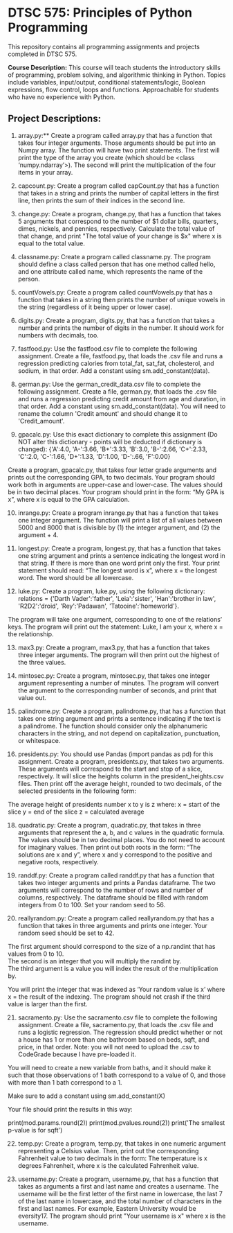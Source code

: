 # DTSC 575: Principles of Python Programming

This repository contains all programming assignments and projects completed in DTSC 575.

**Course Description:** This course will teach students the introductory skills of programming, problem solving, and algorithmic thinking in Python. Topics include variables, input/output, conditional statements/logic, Boolean expressions, flow control, loops and functions. Approachable for students who have no experience with Python.

## Project Descriptions:

1. array.py:** Create a program called array.py that has a function that takes four integer arguments.  Those arguments should be put into an Numpy array.  The function will have two print statements.  The first will print the type of the array you create (which should be <class ‘numpy.ndarray’>).  The second will print the multiplication of the four items in your array. 

2. capcount.py: Create a program called capCount.py that has a function that takes in a string and prints the number of capital letters in the first line, then prints the sum of their indices in the second line.

3. change.py: Create a program, change.py, that has a function that takes 5 arguments that correspond to the number of $1 dollar bills, quarters, dimes, nickels, and pennies, respectively.  Calculate the total value of that change, and print "The total value of your change is $x" where x is equal to the total value.

4. classname.py: Create a program called classname.py.  The program should define a class called person that has one method called hello, and one attribute called name, which represents the name of the person.

5. countVowels.py: Create a program called countVowels.py that has a function that takes in a string then prints the number of unique vowels in the string (regardless of it being upper or lower case).

6. digits.py: Create a program, digits.py, that has a function that takes a number and prints the number of digits in the number.  It should work for numbers with decimals, too.

7. fastfood.py: Use the fastfood.csv file to complete the following assignment. Create a file, fastfood.py, that loads the .csv file and runs a regression predicting calories from total_fat, sat_fat, cholesterol, and sodium, in that order.  Add a constant using sm.add_constant(data).

8. german.py: Use the german_credit_data.csv file to complete the following assignment. Create a file, german.py, that loads the .csv file and runs a regression predicting credit amount from age and duration, in that order.  Add a constant using sm.add_constant(data).  You will need to rename the column 'Credit amount' and should change it to 'Credit_amount'. 

9. gpacalc.py: Use this exact dictionary to complete this assignment (Do NOT alter this dictionary - points will be deducted if dictionary is changed): 
{'A':4.0, 'A-':3.66, 'B+':3.33, 'B':3.0, 'B-':2.66, 'C+':2.33, 'C':2.0, 'C-':1.66, 'D+':1.33, 'D':1.00, 'D-':.66, 'F':0.00}

Create a program, gpacalc.py, that takes four letter grade arguments and prints out the corresponding GPA, to two decimals.  Your program should work both in arguments are upper-case and lower-case.  The values should be in two decimal places. Your program should print in the form: “My GPA is x”, where x is equal to the GPA calculation.

10. inrange.py: Create a program inrange.py that has a function that takes one integer argument.  The function will print a list of all values between 5000 and 8000 that is divisible by (1) the integer argument, and (2) the argument + 4.

11. longest.py: Create a program, longest.py, that has a function that takes one string argument and prints a sentence indicating the longest word in that string.  If there is more than one word print only the first.  Your print statement should read: “The longest word is x”, where x = the longest word.  The word should be all lowercase.

12. luke.py: Create a program, luke.py, using the following dictionary: relations = {'Darth Vader':'father', 'Leia':'sister', 'Han':'brother in law', 'R2D2':'droid', 'Rey':'Padawan', 'Tatooine':'homeworld'}. 

The program will take one argument, corresponding to one of the relations’ keys.  The program will print out the statement: Luke, I am your x, where x = the relationship.  

13. max3.py: Create a program, max3.py, that has a function that takes three integer arguments.  The program will then print out the highest of the three values.

14. mintosec.py: Create a program, mintosec.py, that takes one integer argument representing a number of minutes.  The program will convert the argument to the corresponding number of seconds, and print that value out.

16. palindrome.py: Create a program, palindrome.py, that has a function that takes one string argument and prints a sentence indicating if the text is a palindrome.  The function should consider only the alphanumeric characters in the string, and not depend on capitalization, punctuation, or whitespace.

17. presidents.py: You should use Pandas (import pandas as pd) for this assignment. Create a program, presidents.py, that takes two arguments.  These arguments will correspond to the start and stop of a slice, respectively.  It will slice the heights column in the president_heights.csv files. Then print off the average height, rounded to two decimals, of the selected presidents in the following form:

The average height of presidents number x to y is z where:
x = start of the slice
y = end of the slice
z = calculated average

18. quadratic.py: Create a program, quadratic.py, that takes in three arguments that represent the a, b, and c values in the quadratic formula.  The values should be in two decimal places.  You do not need to account for imaginary values.  Then print out both roots in the form: “The solutions are x and y”, where x and y correspond to the positive and negative roots, respectively.

19. randdf.py: Create a program called randdf.py that has a function that takes two integer arguments and prints a Pandas dataframe.  The two arguments will correspond to the number of rows and number of columns, respectively.  The dataframe should be filled with random integers from 0 to 100.  Set your random seed to 56. 

20. reallyrandom.py: Create a program called reallyrandom.py that has a function that takes in three arguments and prints one integer.  Your random seed should be set to 42.

The first argument should correspond to the size of a np.randint that has values from 0 to 10.  
The second is an integer that you will multiply the randint by.  
The third argument is a value you will index the result of the multiplication by. 

You will print the integer that was indexed as ‘Your random value is x’ where x = the result of the indexing. The program should not crash if the third value is larger than the first.

21. sacramento.py: Use the sacramento.csv file to complete the following assignment.  Create a file, sacramento.py, that loads the .csv file and runs a logistic regression.  The regression should predict whether or not a house has 1 or more than one bathroom based on beds, sqft, and price, in that order.  Note: you will not need to upload the .csv to CodeGrade because I have pre-loaded it.

You will need to create a new variable from baths, and it should make it such that those observations of 1 bath correspond to a value of 0, and those with more than 1 bath correspond to a 1.

Make sure to add a constant using sm.add_constant(X)

Your file should print the results in this way:

print(mod.params.round(2))
print(mod.pvalues.round(2))
print('The smallest p-value is for sqft')

22. temp.py: Create a program, temp.py, that takes in one numeric argument representing a Celsius value.  Then, print out the corresponding Fahrenheit value to two decimals in the form: The temperature is x degrees Fahrenheit, where x is the calculated Fahrenheit value.

23. username.py: Create a program, username.py, that has a function that takes as arguments a first and last name and creates a username.  The username will be the first letter of the first name in lowercase, the last 7 of the last name in lowercase, and the total number of characters in the first and last names.  For example, Eastern University would be eversity17. The program should print "Your username is x" where x is the username.
